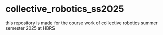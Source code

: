 # collective_robotics_ss2025
this repository is made for the course work of collective robotics summer semester 2025 at HBRS
